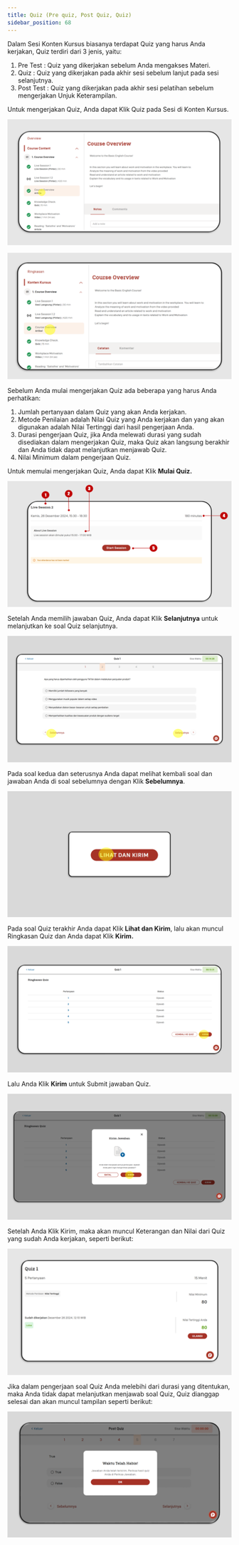 ```yaml
---
title: Quiz (Pre quiz, Post Quiz, Quiz)
sidebar_position: 68
---
```

Dalam Sesi Konten Kursus biasanya terdapat Quiz yang harus Anda kerjakan, Quiz terdiri dari 3 jenis, yaitu:

1. Pre Test	: Quiz yang dikerjakan sebelum Anda mengakses Materi.
2. Quiz		: Quiz yang dikerjakan pada akhir sesi sebelum lanjut pada sesi selanjutnya.
3. Post Test	: Quiz yang dikerjakan pada akhir sesi pelatihan sebelum mengerjakan Unjuk Keterampilan.

Untuk mengerjakan Quiz, Anda dapat Klik Quiz pada Sesi di Konten Kursus.

![](/img/slide1.png)

![](/img/slide2.png)

Sebelum Anda mulai mengerjakan Quiz ada beberapa yang harus Anda perhatikan:

1. Jumlah pertanyaan dalam Quiz yang akan Anda kerjakan.
2. Metode Penilaian adalah Nilai Quiz yang Anda kerjakan dan yang akan digunakan adalah Nilai Tertinggi dari hasil pengerjaan Anda.
3. Durasi pengerjaan Quiz, jika Anda melewati durasi yang sudah disediakan dalam mengerjakan Quiz, maka Quiz akan langsung berakhir dan Anda tidak dapat melanjutkan menjawab Quiz.
4. Nilai Minimum dalam pengerjaan Quiz.

Untuk memulai mengerjakan Quiz, Anda dapat Klik **Mulai Quiz.**

![](/img/slide3.png)

Setelah Anda memilih jawaban Quiz, Anda dapat Klik **Selanjutnya** untuk melanjutkan ke soal Quiz selanjutnya.

![](/img/slide4.png)

Pada soal kedua dan seterusnya Anda dapat melihat kembali soal dan jawaban Anda di soal sebelumnya dengan Klik **Sebelumnya**.

![](/img/slide5.png)

Pada soal Quiz terakhir Anda dapat Klik **Lihat dan Kirim**, lalu akan muncul Ringkasan Quiz dan Anda dapat Klik **Kirim.**

![](/img/quiz-indo-6.png)

Lalu Anda Klik **Kirim** untuk Submit jawaban Quiz.

![](/img/quiz-indo-7.png)

Setelah Anda Klik Kirim, maka akan muncul Keterangan dan Nilai dari Quiz yang sudah Anda kerjakan, seperti berikut:

![](/img/quiz-indo-8.png)

Jika dalam pengerjaan soal Quiz Anda melebihi dari durasi yang ditentukan, maka Anda tidak dapat melanjutkan menjawab soal Quiz, Quiz dianggap selesai dan akan muncul tampilan seperti berikut:

![](/img/quiz-indo-9.png)
